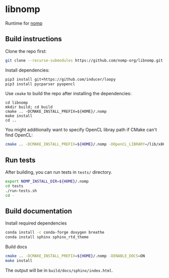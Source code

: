 # libnomp

Runtime for [nomp](https://github.com/nomp-org/nomp)

## Build instructions

Clone the repo first:
```bash
git clone --recurse-submodules https://github.com/nomp-org/libnomp.git
```

Install dependencies:
```bash
pip3 install git+https://github.com/inducer/loopy
pip3 install pycparser pyopencl
```

Use `cmake` to build the repo after installing the dependencies:
```
cd libnomp
mkdir build; cd build
cmake .. -DCMAKE_INSTALL_PREFIX=${HOME}/.nomp
make install
cd ..
```

You might additionally want to specify OpenCL libray path if CMake can't
find OpenCL:
```bash
cmake .. -DCMAKE_INSTALL_PREFIX=${HOME}/.nomp -DOpenCL_LIBRARY=/lib/x86_64-linux-gnu/libOpenCL.so.1
```

## Run tests

After building, you can run tests in `tests/` directory.
```bash
export NOMP_INSTALL_DIR=${HOME}/.nomp
cd tests
./run-tests.sh
cd -
```

## Build documentation

Install required dependencies
```bash
conda install -c conda-forge doxygen breathe
conda install sphinx sphinx_rtd_theme
```

Build docs
```bash
cmake .. -DCMAKE_INSTALL_PREFIX=${HOME}/.nomp -DENABLE_DOCS=ON
make install
```

The output will be in `build/docs/sphinx/index.html`.
